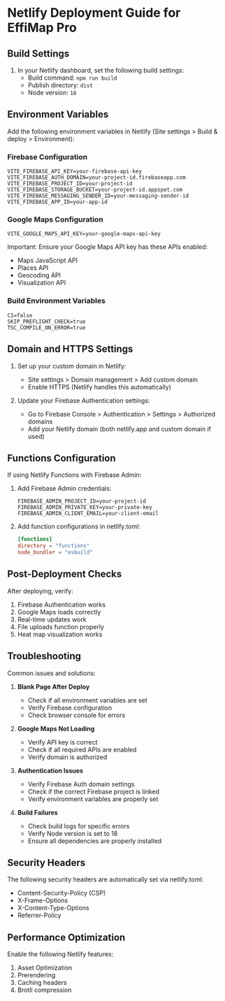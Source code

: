 # Netlify Deployment Guide for EffiMap Pro

## Build Settings

1. In your Netlify dashboard, set the following build settings:
   - Build command: `npm run build`
   - Publish directory: `dist`
   - Node version: `18`

## Environment Variables

Add the following environment variables in Netlify (Site settings > Build & deploy > Environment):

### Firebase Configuration
```
VITE_FIREBASE_API_KEY=your-firebase-api-key
VITE_FIREBASE_AUTH_DOMAIN=your-project-id.firebaseapp.com
VITE_FIREBASE_PROJECT_ID=your-project-id
VITE_FIREBASE_STORAGE_BUCKET=your-project-id.appspot.com
VITE_FIREBASE_MESSAGING_SENDER_ID=your-messaging-sender-id
VITE_FIREBASE_APP_ID=your-app-id
```

### Google Maps Configuration
```
VITE_GOOGLE_MAPS_API_KEY=your-google-maps-api-key
```
Important: Ensure your Google Maps API key has these APIs enabled:
- Maps JavaScript API
- Places API
- Geocoding API
- Visualization API

### Build Environment Variables
```
CI=false
SKIP_PREFLIGHT_CHECK=true
TSC_COMPILE_ON_ERROR=true
```

## Domain and HTTPS Settings

1. Set up your custom domain in Netlify:
   - Site settings > Domain management > Add custom domain
   - Enable HTTPS (Netlify handles this automatically)

2. Update your Firebase Authentication settings:
   - Go to Firebase Console > Authentication > Settings > Authorized domains
   - Add your Netlify domain (both netlify.app and custom domain if used)

## Functions Configuration

If using Netlify Functions with Firebase Admin:

1. Add Firebase Admin credentials:
   ```
   FIREBASE_ADMIN_PROJECT_ID=your-project-id
   FIREBASE_ADMIN_PRIVATE_KEY=your-private-key
   FIREBASE_ADMIN_CLIENT_EMAIL=your-client-email
   ```

2. Add function configurations in netlify.toml:
   ```toml
   [functions]
   directory = "functions"
   node_bundler = "esbuild"
   ```

## Post-Deployment Checks

After deploying, verify:
1. Firebase Authentication works
2. Google Maps loads correctly
3. Real-time updates work
4. File uploads function properly
5. Heat map visualization works

## Troubleshooting

Common issues and solutions:

1. **Blank Page After Deploy**
   - Check if all environment variables are set
   - Verify Firebase configuration
   - Check browser console for errors

2. **Google Maps Not Loading**
   - Verify API key is correct
   - Check if all required APIs are enabled
   - Verify domain is authorized

3. **Authentication Issues**
   - Verify Firebase Auth domain settings
   - Check if the correct Firebase project is linked
   - Verify environment variables are properly set

4. **Build Failures**
   - Check build logs for specific errors
   - Verify Node version is set to 18
   - Ensure all dependencies are properly installed

## Security Headers

The following security headers are automatically set via netlify.toml:
- Content-Security-Policy (CSP)
- X-Frame-Options
- X-Content-Type-Options
- Referrer-Policy

## Performance Optimization

Enable the following Netlify features:
1. Asset Optimization
2. Prerendering
3. Caching headers
4. Brotli compression
